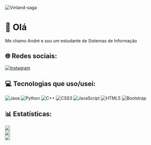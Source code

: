 ![Vinland-saga](https://github.com/andrehsv/vinland-saga.gif)

# 💫 Olá
Me chamo André e sou um estudante de Sistemas de Informação


## 🌐 Redes sociais:
[![Instagram](https://img.shields.io/badge/Instagram-%23E4405F.svg?logo=Instagram&logoColor=white)](https://instagram.com/andrehsv) 

## 💻 Tecnologias que uso/usei:
![Java](https://img.shields.io/badge/java-%23ED8B00.svg?style=flat&logo=java&logoColor=white) ![Python](https://img.shields.io/badge/python-3670A0?style=flat&logo=python&logoColor=ffdd54) ![C++](https://img.shields.io/badge/c++-%2300599C.svg?style=flat&logo=c%2B%2B&logoColor=white) ![CSS3](https://img.shields.io/badge/css3-%231572B6.svg?style=flat&logo=css3&logoColor=white) ![JavaScript](https://img.shields.io/badge/javascript-%23323330.svg?style=flat&logo=javascript&logoColor=%23F7DF1E) ![HTML5](https://img.shields.io/badge/html5-%23E34F26.svg?style=flat&logo=html5&logoColor=white) ![Bootstrap](https://img.shields.io/badge/bootstrap-%23563D7C.svg?style=flat&logo=bootstrap&logoColor=white)

## 📊 Estatísticas:
![](https://github-readme-stats.vercel.app/api?username=andrehsv&theme=algolia&hide_border=false&include_all_commits=false&count_private=false)<br/>
![](https://github-readme-streak-stats.herokuapp.com/?user=andrehsv&theme=algolia&hide_border=false)<br/>
![](https://github-readme-stats.vercel.app/api/top-langs/?username=andrehsv&theme=algolia&hide_border=false&include_all_commits=false&count_private=false&layout=compact)
<!-- Proudly created with GPRM ( https://gprm.itsvg.in ) -->
